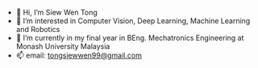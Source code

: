 - 👋 Hi, I’m Siew Wen Tong
- 👀 I’m interested in Computer Vision, Deep Learning, Machine Learning and Robotics
- 🌱 I’m currently in my final year in BEng. Mechatronics Engineering at Monash University Malaysia
- 📫 email: tongsiewwen99@gmail.com

<!---
siewwentong/siewwentong is a ✨ special ✨ repository because its `README.md` (this file) appears on your GitHub profile.
You can click the Preview link to take a look at your changes.
--->
